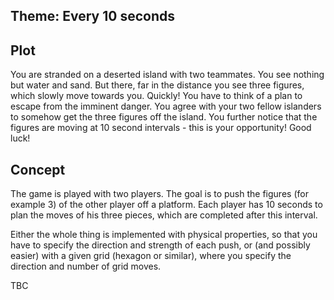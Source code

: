 ## Theme: Every 10 seconds

## Plot
You are stranded on a deserted island with two teammates. You see nothing but water and sand. But there, far in the distance you see three figures, which slowly move towards you. Quickly! You have to think of a plan to escape from the imminent danger. You agree with your two fellow islanders to somehow get the three figures off the island. You further notice that the figures are moving at 10 second intervals - this is your opportunity! Good luck!

## Concept
The game is played with two players. The goal is to push the figures (for example 3) of the other player off a platform. Each player has 10 seconds to plan the moves of his three pieces, which are completed after this interval.

Either the whole thing is implemented with physical properties, so that you have to specify the direction and strength of each push, or (and possibly easier) with a given grid (hexagon or similar), where you specify the direction and number of grid moves.

TBC
